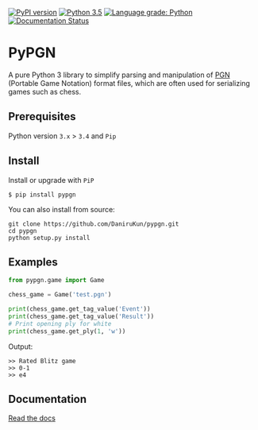 [![PyPI version](https://badge.fury.io/py/pypgn.svg)](https://badge.fury.io/py/pypgn)
[![Python 3.5](https://img.shields.io/badge/python-3.5-blue.svg)](https://www.python.org/downloads/release/python-360/)
[![Language grade: Python](https://img.shields.io/lgtm/grade/python/g/DaniruKun/pypgn.svg?logo=lgtm&logoWidth=18)](https://lgtm.com/projects/g/DaniruKun/pypgn/context:python)
[![Documentation Status](https://readthedocs.org/projects/pypgn/badge/?version=latest)](https://pypgn.readthedocs.io/en/latest/?badge=latest)
# PyPGN
A pure Python 3 library to simplify parsing and manipulation of [PGN](http://portablegamenotation.com/FIDE.html) (Portable Game Notation) format files, which are often used for serializing games such as chess.

## Prerequisites

Python version `3.x` > `3.4` and `Pip`

## Install

Install or upgrade with `PiP`

```shell script
$ pip install pypgn 
```

You can also install from source:

```shell script
git clone https://github.com/DaniruKun/pypgn.git
cd pypgn
python setup.py install
```

## Examples

```python
from pypgn.game import Game

chess_game = Game('test.pgn')

print(chess_game.get_tag_value('Event'))
print(chess_game.get_tag_value('Result'))
# Print opening ply for white
print(chess_game.get_ply(1, 'w'))
```

Output:
```shell script
>> Rated Blitz game
>> 0-1
>> e4
```

## Documentation

[Read the docs](https://pypgn.readthedocs.io/en/latest/)